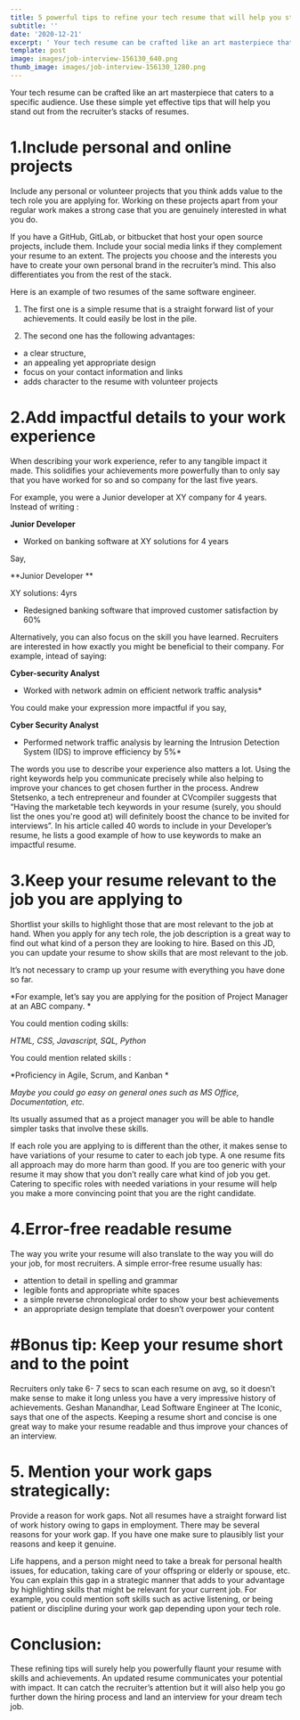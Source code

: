 ```yaml
---
title: 5 powerful tips to refine your tech resume that will help you stand out
subtitle: ''
date: '2020-12-21'
excerpt: ' Your tech resume can be crafted like an art masterpiece that caters to a specific audience. Use these simple yet effective tips that will help you stand out from the recruiter’s stacks of resumes.'
template: post
image: images/job-interview-156130_640.png
thumb_image: images/job-interview-156130_1280.png
---
```

 Your tech resume can be crafted like an art masterpiece that caters to a specific audience. Use these simple yet effective tips that will help you stand out from the recruiter’s stacks of resumes.


# 1.Include personal and online projects

Include any personal or volunteer projects that you think adds value to the tech role you are applying for. Working on these projects apart from your regular work makes a strong case that you are genuinely interested in what you do. 

If you have a GitHub, GitLab, or bitbucket that host your open source projects, include them. Include your social media links if they complement your resume to an extent. The projects you choose and the interests you have to create your own personal brand in the recruiter’s mind.  This also differentiates you from the rest of the stack. 

Here is an example of two resumes of the same software engineer. 

1. The first one is a simple resume that is a straight forward list of your achievements. It could easily be lost in the pile. 

2.   The second one has the following advantages:
* a clear structure, 
* an appealing yet appropriate design
* focus on your contact information and links
* adds character to the resume with volunteer projects



# 2.Add impactful details to your work experience

When describing your work experience, refer to any tangible impact it made. This solidifies your achievements more powerfully than to only say that you have worked for so and so company for the last five years. 

For example, you were a Junior developer at XY company for 4 years. Instead of writing :


**Junior Developer** 
* Worked on banking software at  XY solutions for 4 years 

Say, 

**Junior Developer **

XY solutions: 4yrs
* Redesigned banking software that improved customer satisfaction by 60%

Alternatively, you can also focus on the skill you have learned. Recruiters are interested in how exactly you might be beneficial to their company. 
For example, intead of saying: 

**Cyber-security Analyst**
* Worked with network admin on efficient network traffic analysis*

You could make your expression more impactful if you say, 


**Cyber Security Analyst**

* Performed network traffic analysis by learning the Intrusion Detection System (IDS) to improve efficiency by 5%*

The words you use to describe your experience also matters a lot. Using the right keywords help you communicate precisely while also helping to improve your chances to get chosen further in the process. Andrew Stetsenko, a tech entrepreneur and founder at CVcompiler suggests that “Having the marketable tech keywords in your resume (surely, you should list the ones you're good at) will definitely boost the chance to be invited for interviews”. In his article called 40 words to include in your Developer’s resume, he lists a good example of how to use keywords to make an impactful resume. 


# 3.Keep your resume relevant to the job you are applying to 

Shortlist your skills to highlight those that are most relevant to the job at hand. When you apply for any tech role, the job description is a great way to find out what kind of a person they are looking to hire. Based on this JD, you can update your resume to show skills that are most relevant to the job.

It’s not necessary to cramp up your resume with everything you have done so far. 

*For example, let’s say you are applying for the position of Project Manager at an ABC company. *

You could mention coding skills: 

 *HTML, CSS, Javascript, SQL, Python*

You could mention related skills :

*Proficiency in Agile, Scrum, and Kanban *

*Maybe you could go easy on general ones such as  MS Office, Documentation, etc.*

Its usually assumed that as a project manager you will be able to handle simpler tasks that involve these skills.

If each role you are applying to is different than the other, it makes sense to have variations of your resume to cater to each job type. A one resume fits all approach may do more harm than good. If you are too generic with your resume it may show that you don’t really care what kind of job you get. Catering to specific roles with needed variations in your resume will help you make a more convincing point that you are the right candidate. 

# 4.Error-free readable resume

The way you write your resume will also translate to the way you will do your job, for most recruiters. A simple error-free resume usually has: 
- attention to detail in spelling and grammar 
- legible fonts and appropriate white spaces
- a simple reverse chronological order to show your best achievements
- an appropriate design template that doesn’t overpower your content






# #Bonus tip: Keep your resume short and to the point
Recruiters only take  6- 7 secs to scan each resume on avg, so it doesn’t make sense to make it long unless you have a very impressive history of achievements. Geshan Manandhar, Lead Software Engineer at The Iconic, says that one of the aspects. Keeping a resume short and concise is one great way to make your resume readable and thus improve your chances of an interview. 


# 5. Mention your work gaps strategically:
Provide a reason for work gaps. Not all resumes have a straight forward list of work history owing to gaps in employment. There may be several reasons for your work gap. If you have one make sure to plausibly list your reasons and keep it genuine.

Life happens, and a person might need to take a break for personal health issues, for education, taking care of your offspring or elderly or spouse, etc. You can explain this gap in a strategic manner that adds to your advantage by highlighting skills that might be relevant for your current job. 
For example, you could mention soft skills such as active listening, or being patient or discipline during your work gap depending upon your tech role. 

# Conclusion:

These refining tips will surely help you powerfully flaunt your resume with skills and achievements. An updated resume communicates your potential with impact. It can catch the recruiter’s attention but it will also help you go further down the hiring process and land an interview for your dream tech job. 


